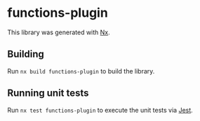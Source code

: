 # functions-plugin

This library was generated with [Nx](https://nx.dev).

## Building

Run `nx build functions-plugin` to build the library.

## Running unit tests

Run `nx test functions-plugin` to execute the unit tests via [Jest](https://jestjs.io).
